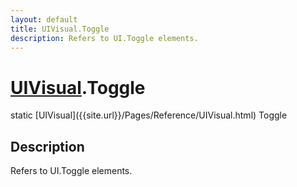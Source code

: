 ```yaml
---
layout: default
title: UIVisual.Toggle
description: Refers to UI.Toggle elements.
---
```

# [UIVisual]({{site.url}}/Pages/Reference/UIVisual.html).Toggle

<div class='signature' markdown='1'>
static [UIVisual]({{site.url}}/Pages/Reference/UIVisual.html) Toggle
</div>

## Description
Refers to UI.Toggle elements.

